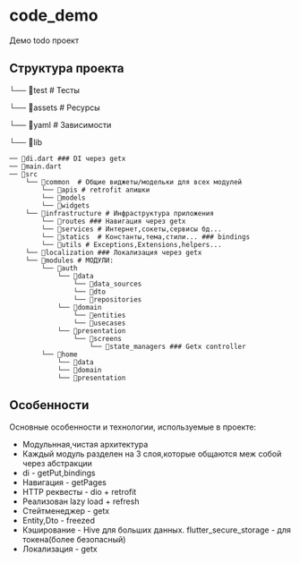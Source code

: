 # code_demo

Демо todo проект

## Структура проекта

└── 📁test # Тесты

└── 📁assets # Ресурсы

└── 📁yaml # Зависимости

└── 📁lib

    ── 📁di.dart ### DI через getx 
    ── 📁main.dart
    ── 📁src
        └── 📁common  # Общие виджеты/модельки для всех модулей
            └── 📁apis # retrofit апишки 
            └── 📁models
            └── 📁widgets
        └── 📁infrastructure # Инфраструктура приложения
            └── 📁routes ### Навигация через getx
            └── 📁services # Интернет,сокеты,сервисы бд...
            └── 📁statics  # Константы,тема,стили... ### bindings
            └── 📁utils # Exceptions,Extensions,helpers...
        └── 📁localization ### Локализация через getx
        └── 📁modules # МОДУЛИ: 
            └── 📁auth 
                └── 📁data
                    └── 📁data_sources
                    └── 📁dto
                    └── 📁repositories
                └── 📁domain
                    └── 📁entities
                    └── 📁usecases
                └── 📁presentation
                    └── 📁screens
                        └── 📁state_managers ### Getx controller
            └── 📁home
                └── 📁data
                └── 📁domain
                └── 📁presentation

## Особенности

Основные особенности и технологии, используемые в проекте:

- Модульнная,чистая архитектура
- Каждый модуль разделен на 3 слоя,которые общаются меж собой через абстракции
- di - getPut,bindings
- Навигация - getPages
- HTTP реквесты - dio + retrofit
- Реализован lazy load + refresh
- Стейтменеджер - getx
- Entity,Dto - freezed 
- Кэширование - Hive для больших данных. 
  flutter_secure_storage - для токена(более безопасный)
- Локализация - getx

